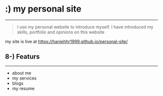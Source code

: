 # :) my personal site 
---
> I use my personal website to introduce myself. I have introduced my skills, portfolio and opinions on this website

my site is live at https://haniehhr1999.github.io/personal-site/ 

## 8-) Featurs
---

+ about me
+ my services
+ blogs
+ my resume